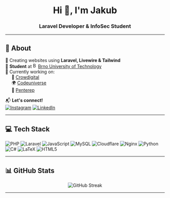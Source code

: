 <h1 align="center">Hi 👋, I'm Jakub</h1>
<h3 align="center">Laravel Developer & InfoSec Student</h3>

---

## 💫 About
🔹 Creating websites using **Laravel, Livewire & Tailwind**  
🔹 **Student** at <img src="https://avatars.githubusercontent.com/u/11485154?s=200&v=4" width="16" height="16" alt="BUT" />[Brno University of Technology](https://www.vut.cz)  
🔹 Currently working on:  
&nbsp;&nbsp;&nbsp;&nbsp; 🚀 [Crowdigital](https://github.com/crowdigital)  
&nbsp;&nbsp;&nbsp;&nbsp; 🌍 [Codeuniverse](https://github.com/codeuniverse-dev)  
&nbsp;&nbsp;&nbsp;&nbsp; 🔐 [Penterep](https://github.com/Penterep)  

📬 **Let's connect!**  
[![Instagram](https://img.shields.io/badge/Instagram-%23E4405F.svg?style=for-the-badge&logo=Instagram&logoColor=white)](https://instagram.com/jdin0) 
[![LinkedIn](https://img.shields.io/badge/LinkedIn-%230077B5.svg?style=for-the-badge&logo=linkedin&logoColor=white)](https://www.linkedin.com/in/jakub-huta%C5%99-261655181/)  

---

## 💻 Tech Stack  
![PHP](https://img.shields.io/badge/php-%23777BB4.svg?style=for-the-badge&logo=php&logoColor=white)
![Laravel](https://img.shields.io/badge/laravel-%23FF2D20.svg?style=for-the-badge&logo=laravel&logoColor=white)
![JavaScript](https://img.shields.io/badge/javascript-%23323330.svg?style=for-the-badge&logo=javascript&logoColor=%23F7DF1E)
![MySQL](https://img.shields.io/badge/mysql-4479A1.svg?style=for-the-badge&logo=mysql&logoColor=white)
![Cloudflare](https://img.shields.io/badge/Cloudflare-F38020?style=for-the-badge&logo=Cloudflare&logoColor=white)
![Nginx](https://img.shields.io/badge/nginx-%23009639.svg?style=for-the-badge&logo=nginx&logoColor=white)
![Python](https://img.shields.io/badge/python-3670A0?style=for-the-badge&logo=python&logoColor=ffdd54)
![C#](https://img.shields.io/badge/c%23-%23239120.svg?style=for-the-badge&logo=csharp&logoColor=white)
![LaTeX](https://img.shields.io/badge/latex-%23008080.svg?style=for-the-badge&logo=latex&logoColor=white)
![HTML5](https://img.shields.io/badge/html5-%23E34F26.svg?style=for-the-badge&logo=html5&logoColor=white)

---

## 📊 GitHub Stats  
<p align="center">
  <img src="https://nirzak-streak-stats.vercel.app/?user=su-din0&theme=transparent&hide_border=false" alt="GitHub Streak" />
</p>

---
